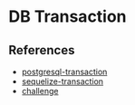 # DB Transaction

## References

- [postgresql-transaction](https://www.postgresqltutorial.com/postgresql-transaction)
- [sequelize-transaction](https://sequelize.org/v6/manual/transactions.html)
- [challenge](https://docs.google.com/document/d/1oWENfnjLYtLzfHhsRe-RYl_RNTA016qz2ayuQayaNp8/edit)
